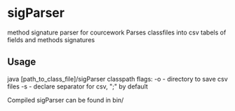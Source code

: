# sigParser
method signature parser for courcework
Parses classfiles into csv tabels of fields and methods signatures


## Usage
java [path_to_class_file]/sigParser <flags> classpath
  flags:
    -o <outdir> - directory to save csv files
    -s <separator sequence> - declare separator for csv, ";" by default
  
Compiled sigParser can be found in bin/
